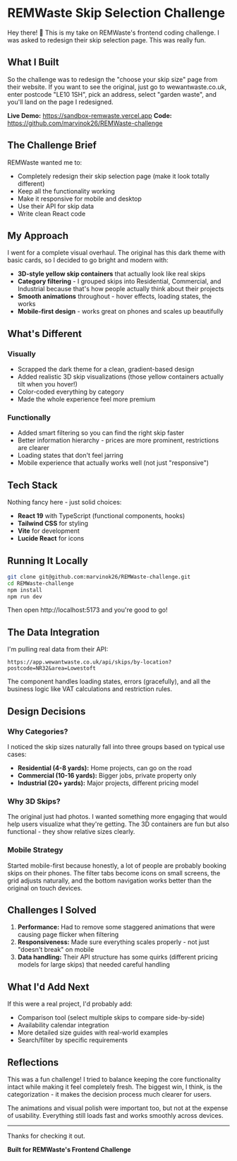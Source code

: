 # REMWaste Skip Selection Challenge

Hey there! 👋 This is my take on REMWaste's frontend coding challenge. I was asked to redesign their skip selection page. This was really fun.

## What I Built

So the challenge was to redesign the "choose your skip size" page from their website. If you want to see the original, just go to wewantwaste.co.uk, enter postcode "LE10 1SH", pick an address, select "garden waste", and you'll land on the page I redesigned.

**Live Demo:** https://sandbox-remwaste.vercel.app 
**Code:** https://github.com/marvinok26/REMWaste-challenge

## The Challenge Brief

REMWaste wanted me to:
- Completely redesign their skip selection page (make it look totally different)
- Keep all the functionality working
- Make it responsive for mobile and desktop
- Use their API for skip data
- Write clean React code

## My Approach

I went for a complete visual overhaul. The original has this dark theme with basic cards, so I decided to go bright and modern with:

- **3D-style yellow skip containers** that actually look like real skips
- **Category filtering** - I grouped skips into Residential, Commercial, and Industrial because that's how people actually think about their projects
- **Smooth animations** throughout - hover effects, loading states, the works
- **Mobile-first design** - works great on phones and scales up beautifully

## What's Different

### Visually
- Scrapped the dark theme for a clean, gradient-based design
- Added realistic 3D skip visualizations (those yellow containers actually tilt when you hover!)
- Color-coded everything by category
- Made the whole experience feel more premium

### Functionally  
- Added smart filtering so you can find the right skip faster
- Better information hierarchy - prices are more prominent, restrictions are clearer
- Loading states that don't feel jarring
- Mobile experience that actually works well (not just "responsive")

## Tech Stack

Nothing fancy here - just solid choices:
- **React 19** with TypeScript (functional components, hooks)
- **Tailwind CSS** for styling
- **Vite** for development
- **Lucide React** for icons

## Running It Locally

```bash
git clone git@github.com:marvinok26/REMWaste-challenge.git
cd REMWaste-challenge
npm install
npm run dev
```

Then open http://localhost:5173 and you're good to go!

## The Data Integration

I'm pulling real data from their API:
```
https://app.wewantwaste.co.uk/api/skips/by-location?postcode=NR32&area=Lowestoft
```

The component handles loading states, errors (gracefully), and all the business logic like VAT calculations and restriction rules.

## Design Decisions

### Why Categories?
I noticed the skip sizes naturally fall into three groups based on typical use cases:
- **Residential (4-8 yards):** Home projects, can go on the road
- **Commercial (10-16 yards):** Bigger jobs, private property only
- **Industrial (20+ yards):** Major projects, different pricing model

### Why 3D Skips?
The original just had photos. I wanted something more engaging that would help users visualize what they're getting. The 3D containers are fun but also functional - they show relative sizes clearly.

### Mobile Strategy
Started mobile-first because honestly, a lot of people are probably booking skips on their phones. The filter tabs become icons on small screens, the grid adjusts naturally, and the bottom navigation works better than the original on touch devices.

## Challenges I Solved

1. **Performance:** Had to remove some staggered animations that were causing page flicker when filtering
2. **Responsiveness:** Made sure everything scales properly - not just "doesn't break" on mobile
3. **Data handling:** Their API structure has some quirks (different pricing models for large skips) that needed careful handling

## What I'd Add Next

If this were a real project, I'd probably add:
- Comparison tool (select multiple skips to compare side-by-side)
- Availability calendar integration
- More detailed size guides with real-world examples
- Search/filter by specific requirements

## Reflections

This was a fun challenge! I tried to balance keeping the core functionality intact while making it feel completely fresh. The biggest win, I think, is the categorization - it makes the decision process much clearer for users.

The animations and visual polish were important too, but not at the expense of usability. Everything still loads fast and works smoothly across devices.

---

Thanks for checking it out.

**Built for REMWaste's Frontend Challenge**